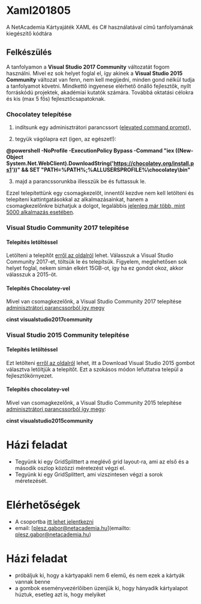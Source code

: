 # Xaml201805
A NetAcademia Kártyajáték XAML és C# használatával című tanfolyamának kiegészítő kódtára

## Felkészülés
A tanfolyamon a **Visual Studio 2017 Community** változatát fogom használni. Mivel ez sok helyet foglal el, így akinek a **Visual Studio 2015 Community** változat van fenn, nem kell megijedni, minden gond nélkül tudja a tanfolyamot követni. Mindkettő ingyenese elérhető önálló fejlesztők, nyílt forráskódú projektek, akadémiai kutatók számára. Továbbá oktatási célokra és kis (max 5 fős) fejlesztőcsapatoknak.

### Chocolatey telepítése
1. indítsunk egy adminisztrátori parancssort ([elevated command prompt](http://www.computerhope.com/jargon/e/elevated.htm)),

2. tegyük vágólapra ezt (igen, az egészet!):

**@powershell -NoProfile -ExecutionPolicy Bypass -Command "iex ((New-Object System.Net.WebClient).DownloadString('https://chocolatey.org/install.ps1'))" && SET "PATH=%PATH%;%ALLUSERSPROFILE%\chocolatey\bin"**

3. majd a parancssorunkba illesszük be és futtassuk le.

Ezzel telepítettünk egy csomagkezelőt, innentől kezdve nem kell letölteni és telepíteni kattintgatásokkal az alkalmazásainkat, hanem a csomagkezelőnkre bizhatjuk a dolgot, legalábbis [jelenleg már több, mint 5000 alkalmazás esetében](https://chocolatey.org/packages).

### Visual Studio Community 2017 telepítése 
#### Telepítés letöltéssel

Letölteni a telepítőt [erről az oldalról](https://www.visualstudio.com/downloads/) lehet. Válasszuk a Visual Studio Community 2017-et, töltsük le és telepítsük. Figyelem, meglehetősen sok helyet foglal, nekem simán elkért 15GB-ot, így ha ez gondot okoz, akkor válasszuk a 2015-öt.

#### Telepítés Chocolatey-vel
Mivel van csomagkezelőnk, a Visual Studio Community 2017 telepítése 
[adminisztrátori parancssorból így megy](https://chocolatey.org/packages/VisualStudio2017Community)

**cinst visualstudio2017community**

### Visual Studio 2015 Community telepítése
#### Telepítés letöltéssel
Ezt letölteni [erről az oldalról](https://docs.microsoft.com/hu-hu/visualstudio/releasenotes/vs2015-version-history) lehet, itt a Download Visual Studio 2015 gombot választva letöltjük a telepítőt. Ezt a szokásos módon lefuttatva települ a fejlesztőkörnyezet.

#### Telepítés chocolatey-vel

Mivel van csomagkezelőnk, a Visual Studio Community 2015 telepítése [adminisztrátori parancssorból így megy](https://chocolatey.org/packages/VisualStudio2015Community):

**cinst visualstudio2015community**


# Házi feladat
- Tegyünk ki egy GridSplittert a meglévő grid layout-ra, ami az első és a második oszlop közözzi méretezést végzi el.
- Tegyünk ki egy GridSplittert, ami vizszintesen végzi a sorok méretezését.

# Elérhetőségek
- A csoportba [itt lehet jelentkezni](https://www.facebook.com/groups/dotnetcapak/)
- email: [plesz.gabor@netacademia.hu](emailto: plesz.gabor@netacademia.hu)

# Házi feladat
- próbáljuk ki, hogy a kártyapakli nem 6 elemű, és nem ezek a kártyák vannak benne
- a gombok eseményvezérlőiben üzenjük ki, hogy hányadik kártyalapot húztuk, esetleg azt is, hogy melyiket